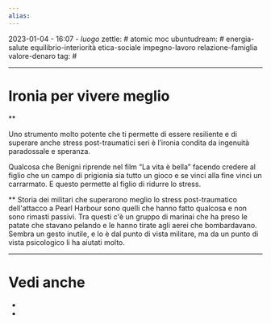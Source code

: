 ```yaml
---
alias: 
---
```

2023-01-04 - 16:07 - *luogo*
zettle: # atomic moc
ubuntudream: # energia-salute equilibrio-interiorità etica-sociale impegno-lavoro relazione-famiglia valore-denaro 
tag: #

---
# Ironia per vivere meglio

**

Uno strumento molto potente che ti permette di essere resiliente e di superare anche stress post-traumatici seri è l’ironia condita da ingenuità paradossale e speranza. 

  

Qualcosa che Benigni riprende nel film “La vita è bella” facendo credere al figlio che un campo di prigionia sia tutto un gioco e se vinci alla fine vinci un carrarmato. E questo permette al figlio di ridurre lo stress.

  
**
Storia dei militari che superarono meglio lo stress post-traumatico dell'attacco a Pearl Harbour sono quelli che hanno fatto qualcosa e non sono rimasti passivi.
Tra questi c'è un gruppo di marinai che ha preso le patate che stavano pelando e le hanno tirate agli aerei che bombardavano. Sembra un gesto inutile, e lo è dal punto di vista militare, ma da un punto di vista psicologico li ha aiutati molto.





---
# Vedi anche
- 
- 